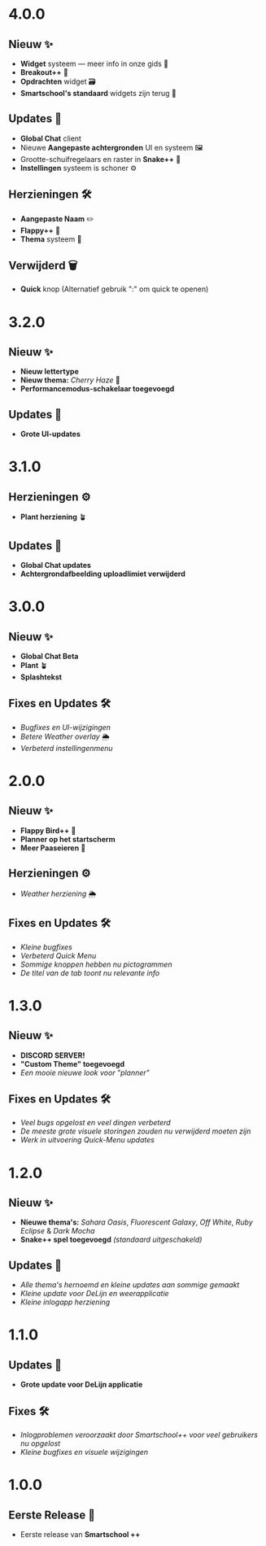# 4.0.0

## Nieuw ✨

- **Widget** systeem — meer info in onze gids 🚀
- **Breakout++** 🧱
- **Opdrachten** widget 🗃️
- **Smartschool's standaard** widgets zijn terug 🧡

## Updates 🚀

- **Global Chat** client
- Nieuwe **Aangepaste achtergronden** UI en systeem 🖼️
- Grootte-schuifregelaars en raster in **Snake++** 🐍
- **Instellingen** systeem is schoner ⚙️

## Herzieningen 🛠️

- **Aangepaste Naam** ✏️
- **Flappy++** 🐤
- **Thema** systeem 🎨

## Verwijderd 🗑️

- **Quick** knop (Alternatief gebruik ":" om quick te openen)

# 3.2.0

## Nieuw ✨

- **Nieuw lettertype**
- **Nieuw thema:** _Cherry Haze_ 🌸
- **Performancemodus-schakelaar toegevoegd**

## Updates 🚀

- **Grote UI-updates**

# 3.1.0

## Herzieningen ⚙️

- **Plant herziening** 🪴

## Updates 🚀

- **Global Chat updates**
- **Achtergrondafbeelding uploadlimiet verwijderd**

# 3.0.0

## Nieuw ✨

- **Global Chat Beta**
- **Plant** 🪴
- **Splashtekst**

## Fixes en Updates 🛠️

- _Bugfixes en UI-wijzigingen_
- _Betere Weather overlay_ 🌦️
- _Verbeterd instellingenmenu_

# 2.0.0

## Nieuw ✨

- **Flappy Bird++** 🐤
- **Planner op het startscherm**
- **Meer Paaseieren** 🥚

## Herzieningen ⚙️

- _Weather herziening_ 🌦️

## Fixes en Updates 🛠️

- _Kleine bugfixes_
- _Verbeterd Quick Menu_
- _Sommige knoppen hebben nu pictogrammen_
- _De titel van de tab toont nu relevante info_

# 1.3.0

## Nieuw ✨

- **DISCORD SERVER!**
- **"Custom Theme" toegevoegd**
- _Een mooie nieuwe look voor "planner"_

## Fixes en Updates 🛠️

- _Veel bugs opgelost en veel dingen verbeterd_
- _De meeste grote visuele storingen zouden nu verwijderd moeten zijn_
- _Werk in uitvoering Quick-Menu updates_

# 1.2.0

## Nieuw ✨

- **Nieuwe thema's:** _Sahara Oasis_, _Fluorescent Galaxy_, _Off White_, _Ruby Eclipse_ & _Dark Mocha_
- **Snake++ spel toegevoegd** _(standaard uitgeschakeld)_

## Updates 🚀

- _Alle thema's hernoemd en kleine updates aan sommige gemaakt_
- _Kleine update voor DeLijn en weerapplicatie_
- _Kleine inlogapp herziening_

# 1.1.0

## Updates 🚀

- **Grote update voor DeLijn applicatie**

## Fixes 🛠️

- _Inlogproblemen veroorzaakt door Smartschool++ voor veel gebruikers nu opgelost_
- _Kleine bugfixes en visuele wijzigingen_

# 1.0.0

## Eerste Release 🌱

- Eerste release van **Smartschool ++**